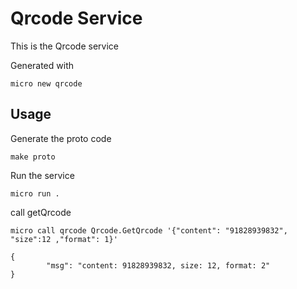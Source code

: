 # Qrcode Service

This is the Qrcode service

Generated with

```
micro new qrcode
```

## Usage

Generate the proto code

```
make proto
```

Run the service

```
micro run .
```

call getQrcode
```
micro call qrcode Qrcode.GetQrcode '{"content": "91828939832", "size":12 ,"format": 1}'

{
        "msg": "content: 91828939832, size: 12, format: 2"
}
```